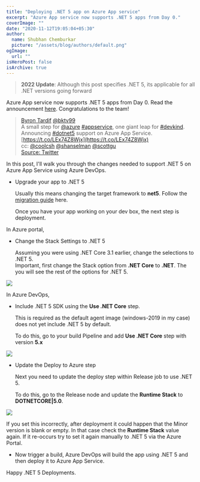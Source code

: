 ```yaml
---
title: "Deploying .NET 5 app on Azure App service"
excerpt: "Azure App service now supports .NET 5 apps from Day 0."
coverImage: ""
date: "2020-11-12T19:05:04+05:30"
author:
  name: Shubhan Chemburkar
  picture: "/assets/blog/authors/default.png"
ogImage:
  url: ""
isHeroPost: false
isArchive: true
---
```


> **2022 Update**: Although this post specifies .NET 5, its applicable for all .NET versions going forward


Azure App service now supports .NET 5 apps from Day 0. Read the announcement [here](https://azure.github.io/AppService/2020/11/10/Dot-Net-5-on-App-Service.html). Congratulations to the team!

> [Byron Tardif](https://twitter.com/bktv99?ref_src=twsrc%5Etfw%7Ctwcamp%5Etweetembed%7Ctwterm%5E1326199345952161792%7Ctwgr%5Eshare_3&ref_url=https%3A%2F%2Fpublish.twitter.com%2F%3Fquery%3Dhttps3A2F2Ftwitter.com2Fbktv992Fstatus2F1326199345952161792widget%3DTweet) [@bktv99](https://twitter.com/bktv99?ref_src=twsrc%5Etfw%7Ctwcamp%5Etweetembed%7Ctwterm%5E1326199345952161792%7Ctwgr%5Eshare_3&ref_url=https%3A%2F%2Fpublish.twitter.com%2F%3Fquery%3Dhttps3A2F2Ftwitter.com2Fbktv992Fstatus2F1326199345952161792widget%3DTweet)  
A small step for [@azure](https://twitter.com/Azure?ref_src=twsrc%5Etfw) [#appservice](https://twitter.com/hashtag/appservice?src=hash&ref_src=twsrc%5Etfw), one giant leap for [#devkind](https://twitter.com/hashtag/devkind?src=hash&ref_src=twsrc%5Etfw). Announcing [#dotnet5](https://twitter.com/hashtag/dotnet5?src=hash&ref_src=twsrc%5Etfw) support on Azure App Service. [https://t.co/LEx74Z8Wjx](https://t.co/LEx74Z8Wjx)  
cc: [@coolcsh](https://twitter.com/coolcsh?ref_src=twsrc%5Etfw) [@shanselman](https://twitter.com/shanselman?ref_src=twsrc%5Etfw) [@scottgu](https://twitter.com/scottgu?ref_src=twsrc%5Etfw)  
[Source: Twitter](https://twitter.com/bktv99/status/1326199683467735042?s=20)

In this post, I'll walk you through the changes needed to support .NET 5 on Azure App Service using Azure DevOps.

*   Upgrade your app to .NET 5  
      
    Usually this means changing the target framework to **net5**. Follow the [migration guide](https://docs.microsoft.com/en-us/aspnet/core/migration/31-to-50?view=aspnetcore-5.0&tabs=visual-studio-code#prerequisites) here.  
      
    Once you have your app working on your dev box, the next step is deployment.

In Azure portal,

*   Change the Stack Settings to .NET 5  
      
    Assuming you were using .NET Core 3.1 earlier, change the selections to .NET 5.  
    Important, first change the Stack option from **.NET Core** to **.NET**. The you will see the rest of the options for .NET 5.

[![](https://worldwidecode.files.wordpress.com/2020/11/image.png?w=899)](https://worldwidecode.files.wordpress.com/2020/11/image.png)

In Azure DevOps,

*   Include .NET 5 SDK using the **Use .NET Core** step.  
      
    This is required as the default agent image (windows-2019 in my case) does not yet include .NET 5 by default.  
      
    To do this, go to your build Pipeline and add **Use .NET Core** step with version **5.x**  
      
    

[![](https://worldwidecode.files.wordpress.com/2020/11/image-1.png?w=1024)](https://worldwidecode.files.wordpress.com/2020/11/image-1.png)

*   Update the Deploy to Azure step  
      
    Next you need to update the deploy step within Release job to use .NET 5.  
      
    To do this, go to the Release node and update the **Runtime Stack** to **DOTNETCORE|5.0**.  
      
    

[![](https://worldwidecode.files.wordpress.com/2020/11/image-5.png?w=1024)](https://worldwidecode.files.wordpress.com/2020/11/image-5.png)

If you set this incorrectly, after deployment it could happen that the Minor version is blank or empty. In that case check the **Runtime Stack** value again. If it re-occurs try to set it again manually to .NET 5 via the Azure Portal.

*   Now trigger a build, Azure DevOps will build the app using .NET 5 and then deploy it to Azure App Service.

Happy .NET 5 Deployments.